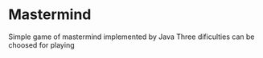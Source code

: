 # Mastermind
Simple game of mastermind implemented by Java
Three dificulties can be choosed for playing
